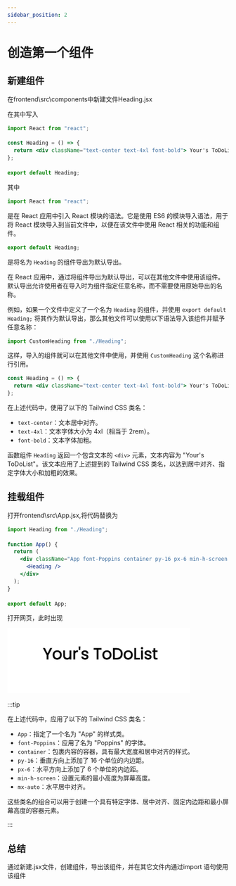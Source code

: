 ```yaml
---
sidebar_position: 2
---
```


# 创造第一个组件

## 新建组件

在frontend\src\components中新建文件Heading.jsx

在其中写入

```jsx
import React from "react";

const Heading = () => {
  return <div className="text-center text-4xl font-bold"> Your's ToDoList</div>;
};

export default Heading;
```

其中

```jsx
import React from "react";
```

是在 React 应用中引入 React 模块的语法。它是使用 ES6 的模块导入语法，用于将 React 模块导入到当前文件中，以便在该文件中使用 React 相关的功能和组件。

```jsx
export default Heading; 
```

是将名为 `Heading` 的组件导出为默认导出。

在 React 应用中，通过将组件导出为默认导出，可以在其他文件中使用该组件。默认导出允许使用者在导入时为组件指定任意名称，而不需要使用原始导出的名称。

例如，如果一个文件中定义了一个名为 `Heading` 的组件，并使用 `export default Heading;` 将其作为默认导出，那么其他文件可以使用以下语法导入该组件并赋予任意名称：

```jsx
import CustomHeading from "./Heading";
```

这样，导入的组件就可以在其他文件中使用，并使用 `CustomHeading` 这个名称进行引用。

```jsx
const Heading = () => {
  return <div className="text-center text-4xl font-bold"> Your's ToDoList</div>;
};
```

在上述代码中，使用了以下的 Tailwind CSS 类名：

- `text-center`：文本居中对齐。
- `text-4xl`：文本字体大小为 4xl（相当于 2rem）。
- `font-bold`：文本字体加粗。

函数组件 `Heading` 返回一个包含文本的 `<div>` 元素，文本内容为 "Your's ToDoList"。该文本应用了上述提到的 Tailwind CSS 类名，以达到居中对齐、指定字体大小和加粗的效果。

## 挂载组件

打开frontend\src\App.jsx,将代码替换为

```jsx
import Heading from "./Heading";

function App() {
  return (
    <div className="App font-Poppins container py-16 px-6 min-h-screen mx-auto">
      <Heading />
    </div>
  );
}

export default App;
```

打开网页，此时出现

![](img/2_1.png)

:::tip


在上述代码中，应用了以下的 Tailwind CSS 类名：

- `App`：指定了一个名为 "App" 的样式类。
- `font-Poppins`：应用了名为 "Poppins" 的字体。
- `container`：包裹内容的容器，具有最大宽度和居中对齐的样式。
- `py-16`：垂直方向上添加了 16 个单位的内边距。
- `px-6`：水平方向上添加了 6 个单位的内边距。
- `min-h-screen`：设置元素的最小高度为屏幕高度。
- `mx-auto`：水平居中对齐。

这些类名的组合可以用于创建一个具有特定字体、居中对齐、固定内边距和最小屏幕高度的容器元素。

:::

## 总结

通过新建.jsx文件，创建组件，导出该组件，并在其它文件内通过import 语句使用该组件